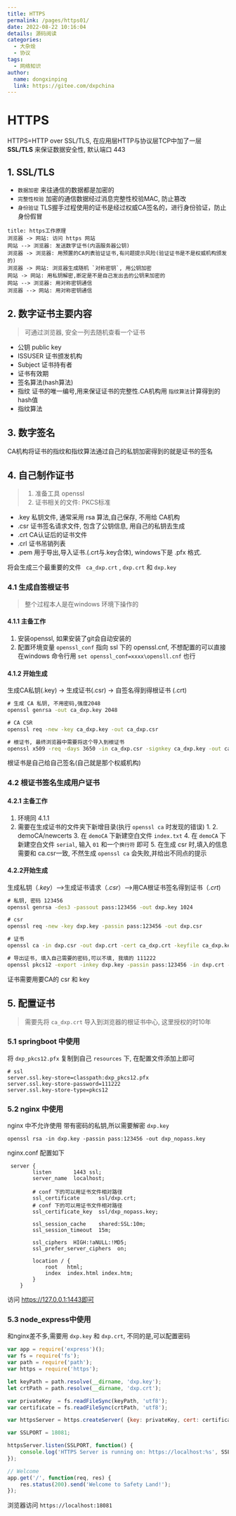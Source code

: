 ```yaml
---
title: HTTPS
permalink: /pages/https01/
date: 2022-08-22 10:16:04
details: 源码阅读
categories:
  - 大杂烩
  - 协议
tags:
  - 网络知识
author:
  name: dongxinping
  link: https://gitee.com/dxpchina
---
```

# HTTPS

HTTPS=HTTP over SSL/TLS, 在应用层HTTP与协议层TCP中加了一层  **SSL/TLS** 来保证数据安全性,  默认端口 443

<!-- more -->

## 1. SSL/TLS

- `数据加密` 来往通信的数据都是加密的
- `完整性校验`  加密的通信数据经过消息完整性校验MAC, 防止篡改
- `身份验证` TLS握手过程使用的证书是经过权威CA签名的，进行身份验证，防止身份假冒

```sequence
title: https工作原理
浏览器 -> 网站: 访问 https 网站
网站 --> 浏览器: 发送数字证书(内涵服务器公钥)
浏览器 -> 浏览器: 用预置的CA列表验证证书,有问题提示风险(验证证书是不是权威机构颁发的)
浏览器 -> 网站: 浏览器生成随机 `对称密钥`, 用公钥加密
网站 -> 网站: 用私钥解密,断定是不是自己发出去的公钥来加密的
网站 --> 浏览器: 用对称密钥通信
浏览器 --> 网站: 用对称密钥通信
```

## 2. 数字证书主要内容

> 可通过浏览器, 安全一列去随机查看一个证书

- 公钥 public key
- ISSUSER 证书颁发机构
- Subject 证书持有者
- 证书有效期
- 签名算法(hash算法)
- 指纹  证书的唯一编号,用来保证证书的完整性.CA机构用 `指纹算法`计算得到的hash值
- 指纹算法

## 3. 数字签名

CA机构将证书的指纹和指纹算法通过自己的私钥加密得到的就是证书的签名

## 4. 自己制作证书

> 1. 准备工具 openssl
> 2. 证书相关的文件: PKCS标准

- .key  私钥文件, 通常采用 rsa 算法,自己保存, 不用给 CA机构
- .csr   证书签名请求文件, 包含了公钥信息, 用自己的私钥去生成
- .crt   CA认证后的证书文件
- .crl    证书吊销列表
- .pem  用于导出,导入证书.(.crt与.key合体), windows下是 .pfx 格式.

将会生成三个最重要的文件 ` ca_dxp.crt` , `dxp.crt` 和 `dxp.key`

### 4.1 生成自签根证书

> 整个过程本人是在windows 环境下操作的

#### 4.1.1 主备工作

1. 安装openssl, 如果安装了git会自动安装的
2. 配置环境变量 `openssl_conf` 指向 ssl 下的  openssl.cnf, 不想配置的可以直接在windows 命令行用  `set openssl_conf=xxxx\opensll.cnf` 也行

#### 4.1.2 开始生成

生成CA私钥(.key)  ->  生成证书(.csr)   ->  自签名得到得根证书 (.crt)

```cmd
# 生成 CA 私钥, 不用密码,强度2048
openssl genrsa -out ca_dxp.key 2048

# CA CSR
openssl req -new -key ca_dxp.key -out ca_dxp.csr

# 根证书, 最终浏览器中需要将这个导入到根证书
openssl x509 -req -days 3650 -in ca_dxp.csr -signkey ca_dxp.key -out ca_dxp.crt
```

根证书是自己给自己签名(自己就是那个权威机构)

### 4.2 根证书签名生成用户证书

#### 4.2.1 主备工作

1. 环境同 4.1.1
2. 需要在生成证书的文件夹下新增目录(执行 `openssl ca` 时发现的错误)
   1. 
   2. demoCA/newcerts
   3. 在 `demoCA` 下新建空白文件 `index.txt`
   4. 在 `demoCA` 下新建空白文件 `serial`, 输入 `01` 和一个`换行符` 即可
   5. 在生成 csr 时,填入的信息需要和 ca.csr一致, 不然生成 `openssl ca` 会失败,并给出不同点的提示

#### 4.2.2开始生成

生成私钥（*.key*）-->生成证书请求（*.csr*）-->用CA根证书签名得到证书（*.crt*)

```cmd
# 私钥, 密码 123456
openssl genrsa -des3 -passout pass:123456 -out dxp.key 1024 

# csr
openssl req -new -key dxp.key -passin pass:123456 -out dxp.csr

# 证书
openssl ca -in dxp.csr -out dxp.crt -cert ca_dxp.crt -keyfile ca_dxp.key

# 导出证书, 填入自己需要的密码,可以不填, 我填的 111222
openssl pkcs12 -export -inkey dxp.key -passin pass:123456 -in dxp.crt -out dxp_pkcs12.pfx
```

证书需要用要CA的 csr 和 key

## 5. 配置证书

> 需要先将 `ca_dxp.crt` 导入到浏览器的根证书中心, 这里授权的时10年

### 5.1 springboot 中使用

将 `dxp_pkcs12.pfx` 复制到自己 `resources` 下,  在配置文件添加上即可

```properties
# ssl
server.ssl.key-store=classpath:dxp_pkcs12.pfx
server.ssl.key-store-password=111222
server.ssl.key-store-type=pkcs12
```

### 5.2 nginx 中使用

nginx 中不允许使用 带有密码的私钥,所以需要解密 `dxp.key`

```shell
openssl rsa -in dxp.key -passin pass:123456 -out dxp_nopass.key
```

nginx.conf 配置如下

```nginx
 server {
        listen       1443 ssl;
        server_name  localhost;

		# conf 下的可以用证书文件相对路径
        ssl_certificate      ssl/dxp.crt;
	    # conf 下的可以用证书文件相对路径
        ssl_certificate_key  ssl/dxp_nopass.key;

        ssl_session_cache    shared:SSL:10m;
        ssl_session_timeout  15m;

        ssl_ciphers  HIGH:!aNULL:!MD5;
        ssl_prefer_server_ciphers  on;

        location / {
            root   html;
            index  index.html index.htm;
        }
    }
```

访问 https://127.0.0.1:1443即可

### 5.3 node_express中使用

和nginx差不多,需要用 `dxp.key` 和 `dxp.crt`, 不同的是,可以配置密码

```javascript
var app = require('express')();
var fs = require('fs');
var path = require('path');
var https = require('https');

let keyPath = path.resolve(__dirname, 'dxp.key');
let crtPath = path.resolve(__dirname, 'dxp.crt');

var privateKey  = fs.readFileSync(keyPath, 'utf8');
var certificate = fs.readFileSync(crtPath, 'utf8');

var httpsServer = https.createServer( {key: privateKey, cert: certificate, passphrase: "123456"}, app);

var SSLPORT = 18081;

httpsServer.listen(SSLPORT, function() {
    console.log('HTTPS Server is running on: https://localhost:%s', SSLPORT);
});

// Welcome
app.get('/', function(req, res) {
    res.status(200).send('Welcome to Safety Land!');
});
```

浏览器访问 `https://localhost:18081`